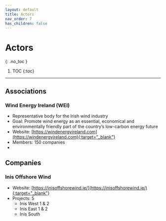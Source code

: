 ```yaml
---
layout: default
title: Actors
nav_order: 7
has_children: false
---
```

<!-- markdownlint-disable MD014 MD022 MD025 MD033 MD040 -->

# Actors
{: .no_toc }

1. TOC
{:toc}

---

## Associations

### Wind Energy Ireland (WEI)

* Representative body for the Irish wind industry
* Goal: Promote wind energy as an essential, economical and environmentally friendly part of the country’s low-carbon energy future
* Website: [https://windenergyireland.com](https://windenergyireland.com){:target="_blank"}
* Members: 150 companies
* 

## Companies

### Inis Offshore Wind

* Website: [https://inisoffshorewind.ie/](https://inisoffshorewind.ie/){:target="_blank"}
* Projects: 5
  * Inis West 1 & 2
  * Inis East 1 & 2
  * Inis South
 
